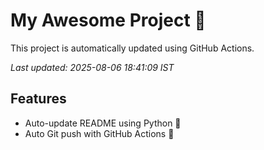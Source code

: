 # My Awesome Project 🚀

This project is automatically updated using GitHub Actions.

_Last updated: 2025-08-06 18:41:09 IST_

## Features
- Auto-update README using Python 🐍
- Auto Git push with GitHub Actions 🤖
